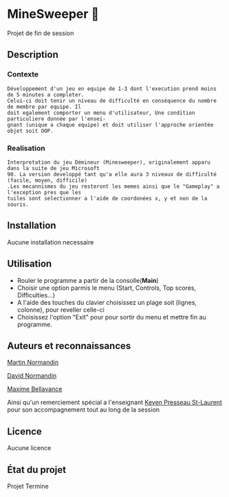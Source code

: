 # MineSweeper :triangular_flag_on_post:
Projet de fin de session


## Description 
### Contexte
    Développement d'un jeu en equipe de 1-3 dont l'execution prend moins de 5 minutes a completer. 
    Celui-ci doit tenir un niveau de difficulté en conséquence du nombre de membre par equipe. Il
    doit egalement comporter un menu d'utilisateur, Une condition particuliere donnée par l'ensei-
    gnant (unique a chaque equipe) et doit utiliser l'approche orientée objet soit OOP. 

### Realisation
    Interpretation du jeu Démineur (Minesweeper), originalement apparu dans la suite de jeu Microsoft 
    90. La version developpé tant qu'a elle aura 3 niveaux de difficulté (facile, moyen, difficile) 
    .Les mecannismes du jeu resteront les memes ainsi que le "Gameplay" a l'exception pres que les 
    tuiles sont selectionner a l'aide de coordonées x, y et non de la souris.

## Installation 
Aucune installation necessaire

## Utilisation 
* Rouler le programme a partir de la consolle(**Main**)
* Choisir une option parmis le menu (Start, Controls, Top scores, Difficulties...)
* A l'aide des touches du clavier choisissez un plage soit (lignes, colonne), pour
reveller celle-ci 
* Choisissez l'option "Exit" pour pour sortir du menu et mettre fin au programme. 

## Auteurs et reconnaissances 
[Martin Normandin](https://github.com/MartinNormandin) 

[David Normandin](https://github.com/daveonduty006) 

[Maxime Bellavance](https://github.com/Maxb416) 

Ainsi qu'un remerciement spécial a l'enseignant [Keven Presseau St-Laurent](https://github.com/kpresseau) pour son accompagnement tout au long de la session 

## Licence 
Aucune licence

## État du projet 
Projet Termine